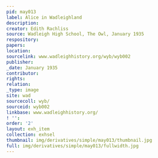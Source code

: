 ```yaml
---
pid: may013
label: Alice in Wadleighland
description:
creator: Edith Rachliss
source: Wadleigh High School, The Owl, January 1935
respository:
papers:
location:
sourcelink: www.wadleighhistory.org/wyb/wyb002
publisher:
_date: January 1935
contributor:
rights:
relation:
_type: image
site: wad
sourcecoll: wyb/
sourceid: wyb002
linkbase: www.wadleighhistory.org/
! '':
order: '2'
layout: exh_item
collection: exhsel
thumbnail: img/derivatives/simple/may013/thumbnail.jpg
full: img/derivatives/simple/may013/fullwidth.jpg
---
```

